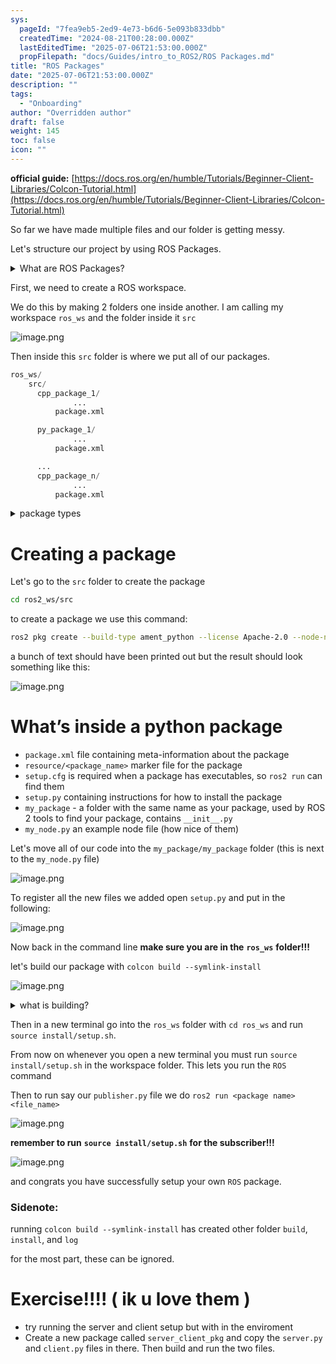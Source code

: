 ```yaml
---
sys:
  pageId: "7fea9eb5-2ed9-4e73-b6d6-5e093b833dbb"
  createdTime: "2024-08-21T00:28:00.000Z"
  lastEditedTime: "2025-07-06T21:53:00.000Z"
  propFilepath: "docs/Guides/intro_to_ROS2/ROS Packages.md"
title: "ROS Packages"
date: "2025-07-06T21:53:00.000Z"
description: ""
tags:
  - "Onboarding"
author: "Overridden author"
draft: false
weight: 145
toc: false
icon: ""
---
```


**official guide:** [https://docs.ros.org/en/humble/Tutorials/Beginner-Client-Libraries/Colcon-Tutorial.html](https://docs.ros.org/en/humble/Tutorials/Beginner-Client-Libraries/Colcon-Tutorial.html)

So far we have made multiple files and our folder is getting messy.

Let's structure our project by using ROS Packages.

<details>
      <summary>What are ROS Packages?</summary>
      ROS Packages are, as the name implies, packages of code that are highly sharable between ROS developers.
  </details>

First, we need to create a ROS workspace.

We do this by making 2 folders one inside another. I am calling my workspace `ros_ws` and the folder inside it `src`

![image.png](https://prod-files-secure.s3.us-west-2.amazonaws.com/d518164a-d88e-44d1-a4ee-3adb3bd8bce0/70706947-fd18-4537-a67b-e12946812d31/image.png?X-Amz-Algorithm=AWS4-HMAC-SHA256&X-Amz-Content-Sha256=UNSIGNED-PAYLOAD&X-Amz-Credential=ASIAZI2LB4663PVFM2BM%2F20250717%2Fus-west-2%2Fs3%2Faws4_request&X-Amz-Date=20250717T004535Z&X-Amz-Expires=3600&X-Amz-Security-Token=IQoJb3JpZ2luX2VjEFAaCXVzLXdlc3QtMiJIMEYCIQDJsuVwEPhQFxIlTDkVKaTML8vvbJTmQIZUmp8eTQSKpwIhANlSK%2FqrcU80OGsTBiyK6oDe93ui6IwUqvgG4sJkBt%2FkKv8DCGkQABoMNjM3NDIzMTgzODA1IgwkqKYKl%2FFrKv%2BMXS0q3APrLbYgmA4P5guhcMVFUDQxdCCKk8nXm7DysrEYf4xemAyhScJZHNkenTyEEa8L8NeKF%2FJIMLhI07%2F1ISlOhHFtUBSKmnNFTvHEcJB2EAnZMTNfNIj0QIjhIoP6rPGgNS%2BkFcd61A%2B3dxl9E7ZRipz0KXz5Vf3MucxsLowSo69YrKDSQFPC2%2FDigtcJBuncRv7XqObSzipf6R5s8ryjqSodqkZCEJldC34yMF0LBmUMKisxGKwvgVdSAzpmgET%2BToOXrEKHj7l%2FG8jRgdTI7ka0cAgw9iQ%2B8ahBcQRQtSPhq8ybK2d3qyxVhBHSyqIDLT66Snwz9gnl4K0iG2GPoUHip8Jd3ZL9k2xZf9%2FwsIKxJuuuagOGIoqPICEEhYfG4wBz8XZna7ndjJ0CdbCsuoDKwK0nW5scs8yEQUoyPzmARjWJZZTs1mK9ONHrrthCwHSlF4KULTrBzzbm90tfIlbtLQ0Xccc38nl2HFSLxSLPuA%2Ff4BAUdA7xErYm6VnCX4%2B3l6Zt4thKngvago4E7yELoSElDD0mQJAGeYrmEUl0Q7cKLv9rb58dXif3nqVO%2FWYDBafLZ60X%2B6KQnm2e7EnRPH%2FvgPaYMossuk6s%2BpdtQaCtIy8lKkNYgxnoUDCh%2BeDDBjqkAR%2F3DJOLvl0VPcTBqTQHZetJ%2BSgOTunQZaJ10HqZ6lyosDwossQ0BkptGK54%2F6v1NPa7mxgemcW7kLHgBH2p7Pw8lYdI79ojOrS8xgrrZDyAYIiHI9Q1uD2vYBdoMPo3xKOHcvQA5pfq%2B%2Bq78M%2BLmZxI1bQPrmCusuieE8v6%2B9f%2F743WbaBw4U4%2BSDdYFq5NSpnsan9vE24ZBs9oB1yn%2BuyK0YPf&X-Amz-Signature=f75a3ee483542dd96b2e6b2d355085eb4f0ac65c5b9d2d4ea2a3e7e67c9c9cac&X-Amz-SignedHeaders=host&x-amz-checksum-mode=ENABLED&x-id=GetObject)

Then inside this `src` folder is where we put all of our packages.

```python
ros_ws/
    src/
      cpp_package_1/
		      ...
          package.xml

      py_package_1/
		      ...
          package.xml

      ...
      cpp_package_n/
		      ...
          package.xml

```

<details>

<summary>package types</summary>

packages can be either `C++` or python.

the intern file structure is different for each but for this guide we will stick to creating python packages

</details>

# Creating a package

Let's go to the `src` folder to create the package

```bash
cd ros2_ws/src
```

to create a package we use this command:

```bash
ros2 pkg create --build-type ament_python --license Apache-2.0 --node-name my_node my_package
```

a bunch of text should have been printed out but the result should look something like this:

![image.png](https://prod-files-secure.s3.us-west-2.amazonaws.com/d518164a-d88e-44d1-a4ee-3adb3bd8bce0/e6cf1e3f-8512-4a3e-b131-079f800bf3e8/image.png?X-Amz-Algorithm=AWS4-HMAC-SHA256&X-Amz-Content-Sha256=UNSIGNED-PAYLOAD&X-Amz-Credential=ASIAZI2LB4663PVFM2BM%2F20250717%2Fus-west-2%2Fs3%2Faws4_request&X-Amz-Date=20250717T004535Z&X-Amz-Expires=3600&X-Amz-Security-Token=IQoJb3JpZ2luX2VjEFAaCXVzLXdlc3QtMiJIMEYCIQDJsuVwEPhQFxIlTDkVKaTML8vvbJTmQIZUmp8eTQSKpwIhANlSK%2FqrcU80OGsTBiyK6oDe93ui6IwUqvgG4sJkBt%2FkKv8DCGkQABoMNjM3NDIzMTgzODA1IgwkqKYKl%2FFrKv%2BMXS0q3APrLbYgmA4P5guhcMVFUDQxdCCKk8nXm7DysrEYf4xemAyhScJZHNkenTyEEa8L8NeKF%2FJIMLhI07%2F1ISlOhHFtUBSKmnNFTvHEcJB2EAnZMTNfNIj0QIjhIoP6rPGgNS%2BkFcd61A%2B3dxl9E7ZRipz0KXz5Vf3MucxsLowSo69YrKDSQFPC2%2FDigtcJBuncRv7XqObSzipf6R5s8ryjqSodqkZCEJldC34yMF0LBmUMKisxGKwvgVdSAzpmgET%2BToOXrEKHj7l%2FG8jRgdTI7ka0cAgw9iQ%2B8ahBcQRQtSPhq8ybK2d3qyxVhBHSyqIDLT66Snwz9gnl4K0iG2GPoUHip8Jd3ZL9k2xZf9%2FwsIKxJuuuagOGIoqPICEEhYfG4wBz8XZna7ndjJ0CdbCsuoDKwK0nW5scs8yEQUoyPzmARjWJZZTs1mK9ONHrrthCwHSlF4KULTrBzzbm90tfIlbtLQ0Xccc38nl2HFSLxSLPuA%2Ff4BAUdA7xErYm6VnCX4%2B3l6Zt4thKngvago4E7yELoSElDD0mQJAGeYrmEUl0Q7cKLv9rb58dXif3nqVO%2FWYDBafLZ60X%2B6KQnm2e7EnRPH%2FvgPaYMossuk6s%2BpdtQaCtIy8lKkNYgxnoUDCh%2BeDDBjqkAR%2F3DJOLvl0VPcTBqTQHZetJ%2BSgOTunQZaJ10HqZ6lyosDwossQ0BkptGK54%2F6v1NPa7mxgemcW7kLHgBH2p7Pw8lYdI79ojOrS8xgrrZDyAYIiHI9Q1uD2vYBdoMPo3xKOHcvQA5pfq%2B%2Bq78M%2BLmZxI1bQPrmCusuieE8v6%2B9f%2F743WbaBw4U4%2BSDdYFq5NSpnsan9vE24ZBs9oB1yn%2BuyK0YPf&X-Amz-Signature=f83e2aef3b85020dee4a4380e1488f6cd4361792b687c76bdc7b45978de0740f&X-Amz-SignedHeaders=host&x-amz-checksum-mode=ENABLED&x-id=GetObject)

# What’s inside a python package

- `package.xml` file containing meta-information about the package
- `resource/<package_name>` marker file for the package
- `setup.cfg` is required when a package has executables, so `ros2 run` can find them
- `setup.py` containing instructions for how to install the package
- `my_package` - a folder with the same name as your package, used by ROS 2 tools to find your package, contains `__init__.py`
- `my_node.py` an example node file (how nice of them)

Let's move all of our code into the `my_package/my_package` folder (this is next to the `my_node.py` file)

![image.png](https://prod-files-secure.s3.us-west-2.amazonaws.com/d518164a-d88e-44d1-a4ee-3adb3bd8bce0/9ce58f11-0da9-4d3e-b86d-506a9685d378/image.png?X-Amz-Algorithm=AWS4-HMAC-SHA256&X-Amz-Content-Sha256=UNSIGNED-PAYLOAD&X-Amz-Credential=ASIAZI2LB4663PVFM2BM%2F20250717%2Fus-west-2%2Fs3%2Faws4_request&X-Amz-Date=20250717T004535Z&X-Amz-Expires=3600&X-Amz-Security-Token=IQoJb3JpZ2luX2VjEFAaCXVzLXdlc3QtMiJIMEYCIQDJsuVwEPhQFxIlTDkVKaTML8vvbJTmQIZUmp8eTQSKpwIhANlSK%2FqrcU80OGsTBiyK6oDe93ui6IwUqvgG4sJkBt%2FkKv8DCGkQABoMNjM3NDIzMTgzODA1IgwkqKYKl%2FFrKv%2BMXS0q3APrLbYgmA4P5guhcMVFUDQxdCCKk8nXm7DysrEYf4xemAyhScJZHNkenTyEEa8L8NeKF%2FJIMLhI07%2F1ISlOhHFtUBSKmnNFTvHEcJB2EAnZMTNfNIj0QIjhIoP6rPGgNS%2BkFcd61A%2B3dxl9E7ZRipz0KXz5Vf3MucxsLowSo69YrKDSQFPC2%2FDigtcJBuncRv7XqObSzipf6R5s8ryjqSodqkZCEJldC34yMF0LBmUMKisxGKwvgVdSAzpmgET%2BToOXrEKHj7l%2FG8jRgdTI7ka0cAgw9iQ%2B8ahBcQRQtSPhq8ybK2d3qyxVhBHSyqIDLT66Snwz9gnl4K0iG2GPoUHip8Jd3ZL9k2xZf9%2FwsIKxJuuuagOGIoqPICEEhYfG4wBz8XZna7ndjJ0CdbCsuoDKwK0nW5scs8yEQUoyPzmARjWJZZTs1mK9ONHrrthCwHSlF4KULTrBzzbm90tfIlbtLQ0Xccc38nl2HFSLxSLPuA%2Ff4BAUdA7xErYm6VnCX4%2B3l6Zt4thKngvago4E7yELoSElDD0mQJAGeYrmEUl0Q7cKLv9rb58dXif3nqVO%2FWYDBafLZ60X%2B6KQnm2e7EnRPH%2FvgPaYMossuk6s%2BpdtQaCtIy8lKkNYgxnoUDCh%2BeDDBjqkAR%2F3DJOLvl0VPcTBqTQHZetJ%2BSgOTunQZaJ10HqZ6lyosDwossQ0BkptGK54%2F6v1NPa7mxgemcW7kLHgBH2p7Pw8lYdI79ojOrS8xgrrZDyAYIiHI9Q1uD2vYBdoMPo3xKOHcvQA5pfq%2B%2Bq78M%2BLmZxI1bQPrmCusuieE8v6%2B9f%2F743WbaBw4U4%2BSDdYFq5NSpnsan9vE24ZBs9oB1yn%2BuyK0YPf&X-Amz-Signature=1a3021d05cff61209a85277d25ccf1687e39d42c7a09fe60bf559de2160bcbcb&X-Amz-SignedHeaders=host&x-amz-checksum-mode=ENABLED&x-id=GetObject)

To register all the new files we added open `setup.py` and put in the following:

![image.png](https://prod-files-secure.s3.us-west-2.amazonaws.com/d518164a-d88e-44d1-a4ee-3adb3bd8bce0/1cd7c262-4cae-4496-9d75-c178537d24a2/image.png?X-Amz-Algorithm=AWS4-HMAC-SHA256&X-Amz-Content-Sha256=UNSIGNED-PAYLOAD&X-Amz-Credential=ASIAZI2LB4663PVFM2BM%2F20250717%2Fus-west-2%2Fs3%2Faws4_request&X-Amz-Date=20250717T004535Z&X-Amz-Expires=3600&X-Amz-Security-Token=IQoJb3JpZ2luX2VjEFAaCXVzLXdlc3QtMiJIMEYCIQDJsuVwEPhQFxIlTDkVKaTML8vvbJTmQIZUmp8eTQSKpwIhANlSK%2FqrcU80OGsTBiyK6oDe93ui6IwUqvgG4sJkBt%2FkKv8DCGkQABoMNjM3NDIzMTgzODA1IgwkqKYKl%2FFrKv%2BMXS0q3APrLbYgmA4P5guhcMVFUDQxdCCKk8nXm7DysrEYf4xemAyhScJZHNkenTyEEa8L8NeKF%2FJIMLhI07%2F1ISlOhHFtUBSKmnNFTvHEcJB2EAnZMTNfNIj0QIjhIoP6rPGgNS%2BkFcd61A%2B3dxl9E7ZRipz0KXz5Vf3MucxsLowSo69YrKDSQFPC2%2FDigtcJBuncRv7XqObSzipf6R5s8ryjqSodqkZCEJldC34yMF0LBmUMKisxGKwvgVdSAzpmgET%2BToOXrEKHj7l%2FG8jRgdTI7ka0cAgw9iQ%2B8ahBcQRQtSPhq8ybK2d3qyxVhBHSyqIDLT66Snwz9gnl4K0iG2GPoUHip8Jd3ZL9k2xZf9%2FwsIKxJuuuagOGIoqPICEEhYfG4wBz8XZna7ndjJ0CdbCsuoDKwK0nW5scs8yEQUoyPzmARjWJZZTs1mK9ONHrrthCwHSlF4KULTrBzzbm90tfIlbtLQ0Xccc38nl2HFSLxSLPuA%2Ff4BAUdA7xErYm6VnCX4%2B3l6Zt4thKngvago4E7yELoSElDD0mQJAGeYrmEUl0Q7cKLv9rb58dXif3nqVO%2FWYDBafLZ60X%2B6KQnm2e7EnRPH%2FvgPaYMossuk6s%2BpdtQaCtIy8lKkNYgxnoUDCh%2BeDDBjqkAR%2F3DJOLvl0VPcTBqTQHZetJ%2BSgOTunQZaJ10HqZ6lyosDwossQ0BkptGK54%2F6v1NPa7mxgemcW7kLHgBH2p7Pw8lYdI79ojOrS8xgrrZDyAYIiHI9Q1uD2vYBdoMPo3xKOHcvQA5pfq%2B%2Bq78M%2BLmZxI1bQPrmCusuieE8v6%2B9f%2F743WbaBw4U4%2BSDdYFq5NSpnsan9vE24ZBs9oB1yn%2BuyK0YPf&X-Amz-Signature=8022637cdcdd6f603fcc4eb822c94c8e32e38c72019ac6b0033aba7b5379bf2a&X-Amz-SignedHeaders=host&x-amz-checksum-mode=ENABLED&x-id=GetObject)

Now back in the command line **make sure you are in the** **`ros_ws`** **folder!!!**

let's build our package with `colcon build --symlink-install`

![image.png](https://prod-files-secure.s3.us-west-2.amazonaws.com/d518164a-d88e-44d1-a4ee-3adb3bd8bce0/2f2a0d27-b173-48fd-b189-5f5c0ce65619/image.png?X-Amz-Algorithm=AWS4-HMAC-SHA256&X-Amz-Content-Sha256=UNSIGNED-PAYLOAD&X-Amz-Credential=ASIAZI2LB4663PVFM2BM%2F20250717%2Fus-west-2%2Fs3%2Faws4_request&X-Amz-Date=20250717T004536Z&X-Amz-Expires=3600&X-Amz-Security-Token=IQoJb3JpZ2luX2VjEFAaCXVzLXdlc3QtMiJIMEYCIQDJsuVwEPhQFxIlTDkVKaTML8vvbJTmQIZUmp8eTQSKpwIhANlSK%2FqrcU80OGsTBiyK6oDe93ui6IwUqvgG4sJkBt%2FkKv8DCGkQABoMNjM3NDIzMTgzODA1IgwkqKYKl%2FFrKv%2BMXS0q3APrLbYgmA4P5guhcMVFUDQxdCCKk8nXm7DysrEYf4xemAyhScJZHNkenTyEEa8L8NeKF%2FJIMLhI07%2F1ISlOhHFtUBSKmnNFTvHEcJB2EAnZMTNfNIj0QIjhIoP6rPGgNS%2BkFcd61A%2B3dxl9E7ZRipz0KXz5Vf3MucxsLowSo69YrKDSQFPC2%2FDigtcJBuncRv7XqObSzipf6R5s8ryjqSodqkZCEJldC34yMF0LBmUMKisxGKwvgVdSAzpmgET%2BToOXrEKHj7l%2FG8jRgdTI7ka0cAgw9iQ%2B8ahBcQRQtSPhq8ybK2d3qyxVhBHSyqIDLT66Snwz9gnl4K0iG2GPoUHip8Jd3ZL9k2xZf9%2FwsIKxJuuuagOGIoqPICEEhYfG4wBz8XZna7ndjJ0CdbCsuoDKwK0nW5scs8yEQUoyPzmARjWJZZTs1mK9ONHrrthCwHSlF4KULTrBzzbm90tfIlbtLQ0Xccc38nl2HFSLxSLPuA%2Ff4BAUdA7xErYm6VnCX4%2B3l6Zt4thKngvago4E7yELoSElDD0mQJAGeYrmEUl0Q7cKLv9rb58dXif3nqVO%2FWYDBafLZ60X%2B6KQnm2e7EnRPH%2FvgPaYMossuk6s%2BpdtQaCtIy8lKkNYgxnoUDCh%2BeDDBjqkAR%2F3DJOLvl0VPcTBqTQHZetJ%2BSgOTunQZaJ10HqZ6lyosDwossQ0BkptGK54%2F6v1NPa7mxgemcW7kLHgBH2p7Pw8lYdI79ojOrS8xgrrZDyAYIiHI9Q1uD2vYBdoMPo3xKOHcvQA5pfq%2B%2Bq78M%2BLmZxI1bQPrmCusuieE8v6%2B9f%2F743WbaBw4U4%2BSDdYFq5NSpnsan9vE24ZBs9oB1yn%2BuyK0YPf&X-Amz-Signature=d7b4e98a9eb2da8c17babf2509ee45a0e42345ec7641bce4d5e8eaa00c1a7989&X-Amz-SignedHeaders=host&x-amz-checksum-mode=ENABLED&x-id=GetObject)

<details>

<summary>what is building?</summary>

if you are a CS major at Rose-Hulman you will learn the answer to this in CSSE132

but TLDR; is it combines all the code files into one program that can be run easily 

</details>

Then in a new terminal go into the `ros_ws` folder with `cd ros_ws` and run `source install/setup.sh`. 

From now on whenever you open a new terminal you must run `source install/setup.sh` in the workspace folder. This lets you run the `ROS` command

Then to run say our `publisher.py` file we do `ros2 run <package name> <file_name>`

![image.png](https://prod-files-secure.s3.us-west-2.amazonaws.com/d518164a-d88e-44d1-a4ee-3adb3bd8bce0/4f4b1219-3a44-4632-aa0a-ce3471699f59/image.png?X-Amz-Algorithm=AWS4-HMAC-SHA256&X-Amz-Content-Sha256=UNSIGNED-PAYLOAD&X-Amz-Credential=ASIAZI2LB4663PVFM2BM%2F20250717%2Fus-west-2%2Fs3%2Faws4_request&X-Amz-Date=20250717T004535Z&X-Amz-Expires=3600&X-Amz-Security-Token=IQoJb3JpZ2luX2VjEFAaCXVzLXdlc3QtMiJIMEYCIQDJsuVwEPhQFxIlTDkVKaTML8vvbJTmQIZUmp8eTQSKpwIhANlSK%2FqrcU80OGsTBiyK6oDe93ui6IwUqvgG4sJkBt%2FkKv8DCGkQABoMNjM3NDIzMTgzODA1IgwkqKYKl%2FFrKv%2BMXS0q3APrLbYgmA4P5guhcMVFUDQxdCCKk8nXm7DysrEYf4xemAyhScJZHNkenTyEEa8L8NeKF%2FJIMLhI07%2F1ISlOhHFtUBSKmnNFTvHEcJB2EAnZMTNfNIj0QIjhIoP6rPGgNS%2BkFcd61A%2B3dxl9E7ZRipz0KXz5Vf3MucxsLowSo69YrKDSQFPC2%2FDigtcJBuncRv7XqObSzipf6R5s8ryjqSodqkZCEJldC34yMF0LBmUMKisxGKwvgVdSAzpmgET%2BToOXrEKHj7l%2FG8jRgdTI7ka0cAgw9iQ%2B8ahBcQRQtSPhq8ybK2d3qyxVhBHSyqIDLT66Snwz9gnl4K0iG2GPoUHip8Jd3ZL9k2xZf9%2FwsIKxJuuuagOGIoqPICEEhYfG4wBz8XZna7ndjJ0CdbCsuoDKwK0nW5scs8yEQUoyPzmARjWJZZTs1mK9ONHrrthCwHSlF4KULTrBzzbm90tfIlbtLQ0Xccc38nl2HFSLxSLPuA%2Ff4BAUdA7xErYm6VnCX4%2B3l6Zt4thKngvago4E7yELoSElDD0mQJAGeYrmEUl0Q7cKLv9rb58dXif3nqVO%2FWYDBafLZ60X%2B6KQnm2e7EnRPH%2FvgPaYMossuk6s%2BpdtQaCtIy8lKkNYgxnoUDCh%2BeDDBjqkAR%2F3DJOLvl0VPcTBqTQHZetJ%2BSgOTunQZaJ10HqZ6lyosDwossQ0BkptGK54%2F6v1NPa7mxgemcW7kLHgBH2p7Pw8lYdI79ojOrS8xgrrZDyAYIiHI9Q1uD2vYBdoMPo3xKOHcvQA5pfq%2B%2Bq78M%2BLmZxI1bQPrmCusuieE8v6%2B9f%2F743WbaBw4U4%2BSDdYFq5NSpnsan9vE24ZBs9oB1yn%2BuyK0YPf&X-Amz-Signature=1a34933cd511b9d6414a7d6c6c7400f2188032e57c3a916e45f3be271d4e0f73&X-Amz-SignedHeaders=host&x-amz-checksum-mode=ENABLED&x-id=GetObject)

**remember to run** **`source install/setup.sh`** **for the subscriber!!!**

![image.png](https://prod-files-secure.s3.us-west-2.amazonaws.com/d518164a-d88e-44d1-a4ee-3adb3bd8bce0/02121119-dad4-49ec-8356-c956108b4243/image.png?X-Amz-Algorithm=AWS4-HMAC-SHA256&X-Amz-Content-Sha256=UNSIGNED-PAYLOAD&X-Amz-Credential=ASIAZI2LB4663PVFM2BM%2F20250717%2Fus-west-2%2Fs3%2Faws4_request&X-Amz-Date=20250717T004535Z&X-Amz-Expires=3600&X-Amz-Security-Token=IQoJb3JpZ2luX2VjEFAaCXVzLXdlc3QtMiJIMEYCIQDJsuVwEPhQFxIlTDkVKaTML8vvbJTmQIZUmp8eTQSKpwIhANlSK%2FqrcU80OGsTBiyK6oDe93ui6IwUqvgG4sJkBt%2FkKv8DCGkQABoMNjM3NDIzMTgzODA1IgwkqKYKl%2FFrKv%2BMXS0q3APrLbYgmA4P5guhcMVFUDQxdCCKk8nXm7DysrEYf4xemAyhScJZHNkenTyEEa8L8NeKF%2FJIMLhI07%2F1ISlOhHFtUBSKmnNFTvHEcJB2EAnZMTNfNIj0QIjhIoP6rPGgNS%2BkFcd61A%2B3dxl9E7ZRipz0KXz5Vf3MucxsLowSo69YrKDSQFPC2%2FDigtcJBuncRv7XqObSzipf6R5s8ryjqSodqkZCEJldC34yMF0LBmUMKisxGKwvgVdSAzpmgET%2BToOXrEKHj7l%2FG8jRgdTI7ka0cAgw9iQ%2B8ahBcQRQtSPhq8ybK2d3qyxVhBHSyqIDLT66Snwz9gnl4K0iG2GPoUHip8Jd3ZL9k2xZf9%2FwsIKxJuuuagOGIoqPICEEhYfG4wBz8XZna7ndjJ0CdbCsuoDKwK0nW5scs8yEQUoyPzmARjWJZZTs1mK9ONHrrthCwHSlF4KULTrBzzbm90tfIlbtLQ0Xccc38nl2HFSLxSLPuA%2Ff4BAUdA7xErYm6VnCX4%2B3l6Zt4thKngvago4E7yELoSElDD0mQJAGeYrmEUl0Q7cKLv9rb58dXif3nqVO%2FWYDBafLZ60X%2B6KQnm2e7EnRPH%2FvgPaYMossuk6s%2BpdtQaCtIy8lKkNYgxnoUDCh%2BeDDBjqkAR%2F3DJOLvl0VPcTBqTQHZetJ%2BSgOTunQZaJ10HqZ6lyosDwossQ0BkptGK54%2F6v1NPa7mxgemcW7kLHgBH2p7Pw8lYdI79ojOrS8xgrrZDyAYIiHI9Q1uD2vYBdoMPo3xKOHcvQA5pfq%2B%2Bq78M%2BLmZxI1bQPrmCusuieE8v6%2B9f%2F743WbaBw4U4%2BSDdYFq5NSpnsan9vE24ZBs9oB1yn%2BuyK0YPf&X-Amz-Signature=e60216e1f8069a33c42256076210fe02a1abfc54806493b2539d06ee2e65e960&X-Amz-SignedHeaders=host&x-amz-checksum-mode=ENABLED&x-id=GetObject)

and congrats you have successfully setup your own `ROS` package.

### Sidenote:

running `colcon build --symlink-install` has created other folder `build`, `install`, and `log`

for the most part, these can be ignored.

# Exercise!!!! ( ik u love them )

- try running the server and client setup but with in the enviroment
- Create a new package called `server_client_pkg` and copy the `server.py` and `client.py` files in there. Then build and run the two files.
